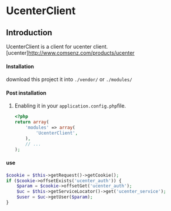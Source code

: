 UcenterClient
=============


Introduction
------------

UcenterClient is a client for ucenter client.
[ucenter]http://www.comsenz.com/products/ucenter
#### Installation
download this project it into `./vendor/` or `./modules/`
#### Post installation

1. Enabling it in your `application.config.php`file.

    ```php
    <?php
    return array(
        'modules' => array(
            'UcenterClient',
        ),
        // ...
    );
    ```
#### use
```php
$cookie = $this->getRequest()->getCookie();
if ($cookie->offsetExists('ucenter_auth')) {
    $param = $cookie->offsetGet('ucenter_auth');
    $uc = $this->getServiceLocator()->get('ucenter_service');
    $user = $uc->getUser($param);
}
```